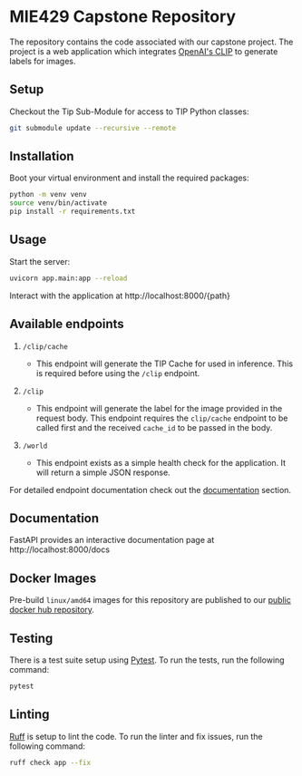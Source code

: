 # MIE429 Capstone Repository

The repository contains the code associated with our capstone project. The project is a web application which integrates [OpenAI's CLIP](https://openai.com/research/clip) to generate labels for images.

## Setup

Checkout the Tip Sub-Module for access to TIP Python classes:
```bash
git submodule update --recursive --remote
```

## Installation

Boot your virtual environment and install the required packages:

```bash
python -m venv venv
source venv/bin/activate
pip install -r requirements.txt
```

## Usage
Start the server:
```bash
uvicorn app.main:app --reload
```

Interact with the application at http://localhost:8000/{path}

## Available endpoints

1. `/clip/cache`
    - This endpoint will generate the TIP Cache for used in inference. This is required before using the `/clip` endpoint.

2. `/clip`
    - This endpoint will generate the label for the image provided in the request body. This endpoint requires the `clip/cache` endpoint to be called first and the received `cache_id` to be passed in the body.

3. `/world`
    - This endpoint exists as a simple health check for the application. It will return a simple JSON response.

For detailed endpoint documentation check out the [documentation](#documentation) section.

## Documentation
FastAPI provides an interactive documentation page at http://localhost:8000/docs

## Docker Images
Pre-build `linux/amd64` images for this repository are published to our [public docker hub repository](https://hub.docker.com/r/chasemcdougall/capstone-api).

## Testing

There is a test suite setup using [Pytest](https://docs.pytest.org). To run the tests, run the following command:

```bash
pytest
```

## Linting

[Ruff](https://docs.astral.sh/ruff/) is setup to lint the code. To run the linter and fix issues, run the following command:

```bash
ruff check app --fix
```
